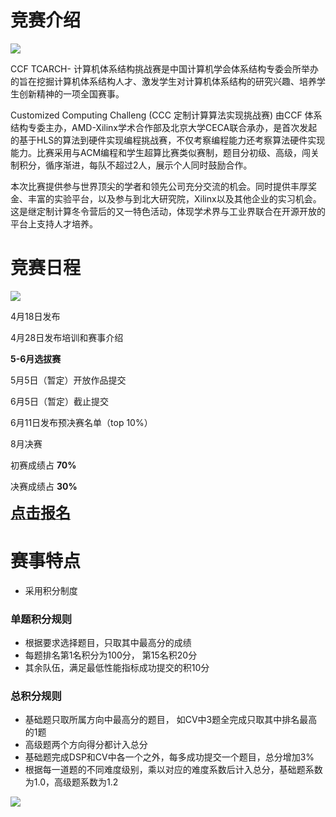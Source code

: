 # 竞赛介绍

![](./images/cover_new2.JPG)

CCF TCARCH- 计算机体系结构挑战赛是中国计算机学会体系结构专委会所举办的旨在挖掘计算机体系结构人才、激发学生对计算机体系结构的研究兴趣、培养学生创新精神的一项全国赛事。

Customized Computing Challeng (CCC 定制计算算法实现挑战赛) 由CCF 体系结构专委主办，AMD-Xilinx学术合作部及北京大学CECA联合承办，是首次发起的基于HLS的算法到硬件实现编程挑战赛，不仅考察编程能力还考察算法硬件实现能力。比赛采用与ACM编程和学生超算比赛类似赛制，题目分初级、高级，闯关制积分，循序渐进，每队不超过2人，展示个人同时鼓励合作。

本次比赛提供参与世界顶尖的学者和领先公司充分交流的机会。同时提供丰厚奖金、丰富的实验平台，以及参与到北大研究院，Xilinx以及其他企业的实习机会。这是继定制计算冬令营后的又一特色活动，体现学术界与工业界联合在开源开放的平台上支持人才培养。

# 竞赛日程

![](./images/timeline.png)

4月18日发布

4月28日发布培训和赛事介绍

**5-6月选拔赛**

5月5日（暂定）开放作品提交

6月5日（暂定）截止提交

6月11日发布预决赛名单（top 10%）

8月决赛

初赛成绩占 **70%**

决赛成绩占 **30%**



<a href="https://xupsh.github.io/ccc2021/upload.html"><font size="5" ><strong>点击报名</strong></font></a>

# 赛事特点
+ 采用积分制度

### 单题积分规则

+ 根据要求选择题目，只取其中最高分的成绩
+ 每题排名第1名积分为100分， 第15名积20分
+ 其余队伍，满足最低性能指标成功提交的积10分

### 总积分规则

+ 基础题只取所属方向中最高分的题目， 如CV中3题全完成只取其中排名最高的1题
+ 高级题两个方向得分都计入总分
+ 基础题完成DSP和CV中各一个之外，每多成功提交一个题目，总分增加3%
+ 根据每一道题的不同难度级别，乘以对应的难度系数后计入总分，基础题系数为1.0，高级题系数为1.2


![](./images/feature_1.png)

